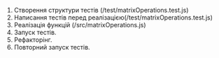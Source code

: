 1. Створення структури тестів (/test/matrixOperations.test.js)
2. Написання тестів перед реалізацією(/test/matrixOperations.test.js)
3. Реалізація функцій (/src/matrixOperations.js)
4. Запуск тестів.
5. Рефакторінг.
6. Повторний запуск тестів.